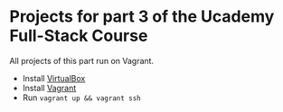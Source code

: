 # Projects for part 3 of the Ucademy Full-Stack Course

All projects of this part run on Vagrant.

* Install [VirtualBox](https://www.virtualbox.org/wiki/Downloads
)
* Install [Vagrant](https://www.vagrantup.com/downloads.html)
* Run `vagrant up && vagrant ssh`
